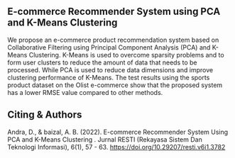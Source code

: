 ## E-commerce Recommender System using PCA and K-Means Clustering
We propose an e-commerce product recommendation system based on Collaborative Filtering using Principal
Component Analysis (PCA) and K-Means Clustering. K-Means is used to overcome sparsity problems and to form user clusters
to reduce the amount of data that needs to be processed. While PCA is used to reduce data dimensions and improve clustering
performance of K-Means. The test results using the sports product dataset on the Olist e-commerce show that the proposed
system has a lower RMSE value compared to other methods.

## Citing & Authors
Andra, D., & baizal, A. B. (2022). E-commerce Recommender System Using PCA and K-Means Clustering . Jurnal RESTI (Rekayasa Sistem Dan Teknologi Informasi), 6(1), 57 - 63. https://doi.org/10.29207/resti.v6i1.3782
